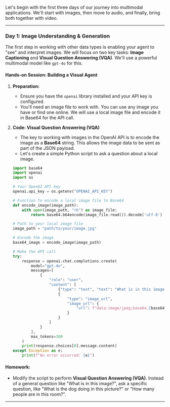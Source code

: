 Let's begin with the first three days of our journey into multimodal applications. We'll start with images, then move to audio, and finally, bring both together with video.

-----

### Day 1: Image Understanding & Generation

The first step in working with other data types is enabling your agent to "see" and interpret images. We will focus on two key tasks: **Image Captioning** and **Visual Question Answering (VQA)**. We'll use a powerful multimodal model like `gpt-4o` for this.

#### **Hands-on Session: Building a Visual Agent**

1.  **Preparation:**

      * Ensure you have the `openai` library installed and your API key is configured.
      * You'll need an image file to work with. You can use any image you have or find one online. We will use a local image file and encode it in Base64 for the API call.

2.  **Code: Visual Question Answering (VQA)**

      * The key to working with images in the OpenAI API is to encode the image as a **Base64** string. This allows the image data to be sent as part of the JSON payload.
      * Let's create a simple Python script to ask a question about a local image.

    <!-- end list -->

    ```python
    import base64
    import openai
    import os

    # Your OpenAI API key
    openai.api_key = os.getenv("OPENAI_API_KEY")

    # Function to encode a local image file to Base64
    def encode_image(image_path):
        with open(image_path, "rb") as image_file:
            return base64.b64encode(image_file.read()).decode('utf-8')

    # Path to your local image file
    image_path = "path/to/your/image.jpg"

    # Encode the image
    base64_image = encode_image(image_path)

    # Make the API call
    try:
        response = openai.chat.completions.create(
            model="gpt-4o",
            messages=[
                {
                    "role": "user",
                    "content": [
                        {"type": "text", "text": "What is in this image?"},
                        {
                            "type": "image_url",
                            "image_url": {
                                "url": f"data:image/jpeg;base64,{base64_image}"
                            }
                        }
                    ]
                }
            ],
            max_tokens=300
        )
        print(response.choices[0].message.content)
    except Exception as e:
        print(f"An error occurred: {e}")
    ```

#### **Homework:**

  * Modify the script to perform **Visual Question Answering (VQA)**. Instead of a general question like "What is in this image?", ask a specific question, like "What is the dog doing in this picture?" or "How many people are in this room?".

-----

